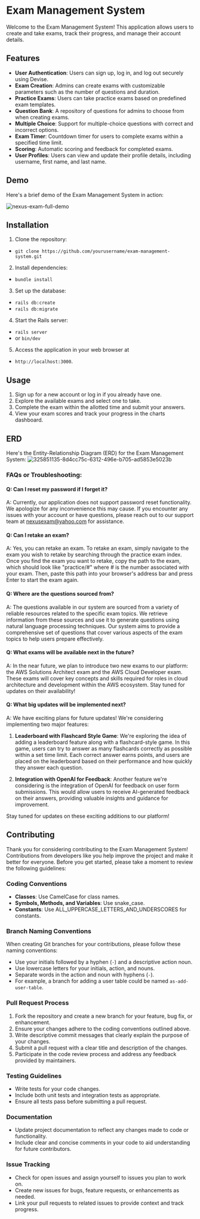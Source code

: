 # Exam Management System

Welcome to the Exam Management System! This application allows users to create and take exams, track their progress, and manage their account details.

## Features

- **User Authentication**: Users can sign up, log in, and log out securely using Devise.
- **Exam Creation**: Admins can create exams with customizable parameters such as the number of questions and duration.
- **Practice Exams**: Users can take practice exams based on predefined exam templates.
- **Question Bank**: A repository of questions for admins to choose from when creating exams.
- **Multiple Choice**: Support for multiple-choice questions with correct and incorrect options.
- **Exam Timer**: Countdown timer for users to complete exams within a specified time limit.
- **Scoring**: Automatic scoring and feedback for completed exams.
- **User Profiles**: Users can view and update their profile details, including username, first name, and last name.
## Demo

Here's a brief demo of the Exam Management System in action:

![nexus-exam-full-demo](https://github.com/DavidVLe1/nexus-exam/assets/43181047/7930a1f5-3f69-45f9-9441-647340acc19a)
## Installation

1. Clone the repository:
- ```git clone https://github.com/yourusername/exam-management-system.git```
2. Install dependencies:
- ```bundle install```
3. Set up the database:
- ```rails db:create```
- ```rails db:migrate```
4. Start the Rails server:
- ```rails server```
- or ```bin/dev```
5. Access the application in your web browser at 
- `http://localhost:3000`.
## Usage

1. Sign up for a new account or log in if you already have one.
2. Explore the available exams and select one to take.
3. Complete the exam within the allotted time and submit your answers.
4. View your exam scores and track your progress in the charts dashboard.

## ERD

Here's the Entity-Relationship Diagram (ERD) for the Exam Management System:
![325851135-8d4cc75c-6312-496e-b705-ad5853e5023b](https://github.com/DavidVLe1/nexus-exam/assets/43181047/518deac3-b551-4339-a4c5-50eb40648ebf)

### FAQs or Troubleshooting:

#### Q: Can I reset my password if I forget it?

A: Currently, our application does not support password reset functionality. We apologize for any inconvenience this may cause. If you encounter any issues with your account or have questions, please reach out to our support team at [nexusexam@yahoo.com](mailto:nexusexam@yahoo.com) for assistance.

#### Q: Can I retake an exam?

A: Yes, you can retake an exam. To retake an exam, simply navigate to the exam you wish to retake by searching through the practice exam index. Once you find the exam you want to retake, copy the path to the exam, which should look like "practice/#" where # is the number associated with your exam. Then, paste this path into your browser's address bar and press Enter to start the exam again.

#### Q: Where are the questions sourced from?

A: The questions available in our system are sourced from a variety of reliable resources related to the specific exam topics. We retrieve information from these sources and use it to generate questions using natural language processing techniques. Our system aims to provide a comprehensive set of questions that cover various aspects of the exam topics to help users prepare effectively.

#### Q: What exams will be available next in the future?

A: In the near future, we plan to introduce two new exams to our platform: the AWS Solutions Architect exam and the AWS Cloud Developer exam. These exams will cover key concepts and skills required for roles in cloud architecture and development within the AWS ecosystem. Stay tuned for updates on their availability!

#### Q: What big updates will be implemented next?

A: We have exciting plans for future updates! We're considering implementing two major features:

1. **Leaderboard with Flashcard Style Game**: We're exploring the idea of adding a leaderboard feature along with a flashcard-style game. In this game, users can try to answer as many flashcards correctly as possible within a set time limit. Each correct answer earns points, and users are placed on the leaderboard based on their performance and how quickly they answer each question.

2. **Integration with OpenAI for Feedback**: Another feature we're considering is the integration of OpenAI for feedback on user form submissions. This would allow users to receive AI-generated feedback on their answers, providing valuable insights and guidance for improvement.

Stay tuned for updates on these exciting additions to our platform!

## Contributing

Thank you for considering contributing to the Exam Management System! Contributions from developers like you help improve the project and make it better for everyone. Before you get started, please take a moment to review the following guidelines:

### Coding Conventions

- **Classes**: Use CamelCase for class names.
- **Symbols, Methods, and Variables**: Use snake_case.
- **Constants**: Use ALL_UPPERCASE_LETTERS_AND_UNDERSCORES for constants.

### Branch Naming Conventions

When creating Git branches for your contributions, please follow these naming conventions:
- Use your initials followed by a hyphen (`-`) and a descriptive action noun.
- Use lowercase letters for your initials, action, and nouns.
- Separate words in the action and noun with hyphens (`-`).
- For example, a branch for adding a user table could be named `as-add-user-table`.

### Pull Request Process

1. Fork the repository and create a new branch for your feature, bug fix, or enhancement.
2. Ensure your changes adhere to the coding conventions outlined above.
3. Write descriptive commit messages that clearly explain the purpose of your changes.
4. Submit a pull request with a clear title and description of the changes.
5. Participate in the code review process and address any feedback provided by maintainers.

### Testing Guidelines

- Write tests for your code changes.
- Include both unit tests and integration tests as appropriate.
- Ensure all tests pass before submitting a pull request.

### Documentation

- Update project documentation to reflect any changes made to code or functionality.
- Include clear and concise comments in your code to aid understanding for future contributors.

### Issue Tracking

- Check for open issues and assign yourself to issues you plan to work on.
- Create new issues for bugs, feature requests, or enhancements as needed.
- Link your pull requests to related issues to provide context and track progress.

